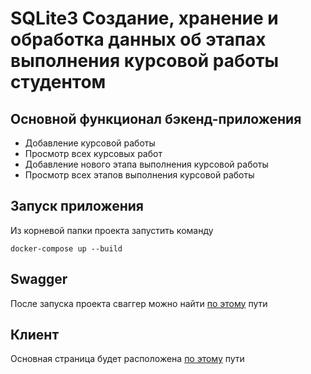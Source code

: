 # SQLite3 Создание, хранение и обработка данных об этапах выполнения курсовой работы студентом

## Основной функционал бэкенд-приложения

- Добавление курсовой работы
- Просмотр всех курсовых работ
- Добавление нового этапа выполнения курсовой работы
- Просмотр всех этапов выполнения курсовой работы

## Запуск приложения 

Из корневой папки проекта запустить команду

```
docker-compose up --build
```

## Swagger

После запуска проекта сваггер можно найти [по этому](http://localhost/api/docs) пути 

## Клиент

Основная страница будет расположена [по этому](http://localhost/main/) пути 